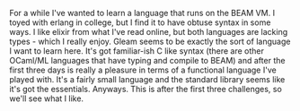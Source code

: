 For a while I've wanted to learn a language that runs on the BEAM VM. I toyed with erlang in college, but I find it to have obtuse syntax in some ways. I like elixir from what I've read online, but both languages are lacking types - which I really enjoy. Gleam seems to be exactly the sort of language I want to learn here. It's got familiar-ish C like syntax (there are other OCaml/ML languages that have typing and compile to BEAM) and after the first three days is really a pleasure in terms of a functional language I've played with. It's a fairly small language and the standard library seems like it's got the essentials. Anyways. This is after the first three challenges, so we'll see what I like.
